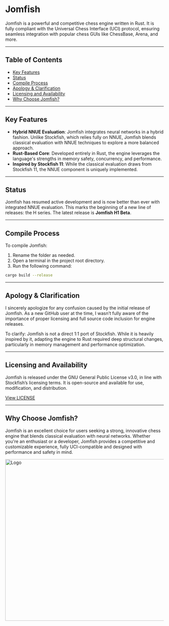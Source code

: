 # Jomfish

Jomfish is a powerful and competitive chess engine written in Rust. It is fully compliant with the Universal Chess Interface (UCI) protocol, ensuring seamless integration with popular chess GUIs like ChessBase, Arena, and more.

---

## Table of Contents

- [Key Features](#key-features)
- [Status](#status)
- [Compile Process](#compile-process)
- [Apology & Clarification](#apology--clarification)
- [Licensing and Availability](#licensing-and-availability)
- [Why Choose Jomfish?](#why-choose-jomfish)

---

## Key Features

- **Hybrid NNUE Evaluation**: Jomfish integrates neural networks in a hybrid fashion. Unlike Stockfish, which relies fully on NNUE, Jomfish blends classical evaluation with NNUE techniques to explore a more balanced approach.
- **Rust-Based Core**: Developed entirely in Rust, the engine leverages the language's strengths in memory safety, concurrency, and performance.
- **Inspired by Stockfish 11**: While the classical evaluation draws from Stockfish 11, the NNUE component is uniquely implemented.

---

## Status

Jomfish has resumed active development and is now better than ever with integrated NNUE evaluation. This marks the beginning of a new line of releases: the H series. The latest release is **Jomfish H1 Beta**.

---

## Compile Process

To compile Jomfish:

1. Rename the folder as needed.
2. Open a terminal in the project root directory.
3. Run the following command:

```bash
cargo build --release
```

---

## Apology & Clarification

I sincerely apologize for any confusion caused by the initial release of Jomfish. As a new GitHub user at the time, I wasn’t fully aware of the importance of proper licensing and full source code inclusion for engine releases.

To clarify: Jomfish is not a direct 1:1 port of Stockfish. While it is heavily inspired by it, adapting the engine to Rust required deep structural changes, particularly in memory management and performance optimization.

---

## Licensing and Availability

Jomfish is released under the GNU General Public License v3.0, in line with Stockfish’s licensing terms. It is open-source and available for use, modification, and distribution.

[View LICENSE](https://github.com/github-jimjim/Jomfish/blob/main/Copying.txt)

---

## Why Choose Jomfish?

Jomfish is an excellent choice for users seeking a strong, innovative chess engine that blends classical evaluation with neural networks. Whether you're an enthusiast or a developer, Jomfish provides a competitive and customizable experience, fully UCI-compatible and designed with performance and safety in mind.

<img src="./logo.ico" alt="Logo" width="512" height="512">

